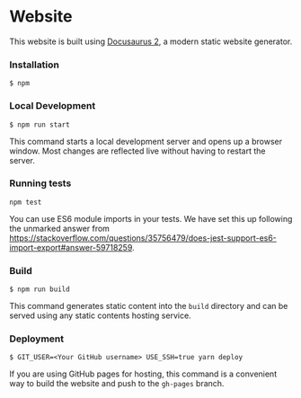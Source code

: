 # Website

This website is built using [Docusaurus 2](https://docusaurus.io/), a modern static website generator.

### Installation

```
$ npm
```

### Local Development

```
$ npm run start
```

This command starts a local development server and opens up a browser window. Most changes are reflected live without having to restart the server.

### Running tests

```
npm test
```

You can use ES6 module imports in your tests. We have set this up following the unmarked answer from https://stackoverflow.com/questions/35756479/does-jest-support-es6-import-export#answer-59718259.

### Build

```
$ npm run build
```

This command generates static content into the `build` directory and can be served using any static contents hosting service.

### Deployment

```
$ GIT_USER=<Your GitHub username> USE_SSH=true yarn deploy
```

If you are using GitHub pages for hosting, this command is a convenient way to build the website and push to the `gh-pages` branch.

